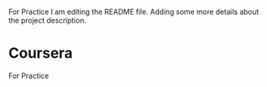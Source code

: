For Practice
I am editing the README file. Adding some more details about the project description.

# Coursera
For Practice
